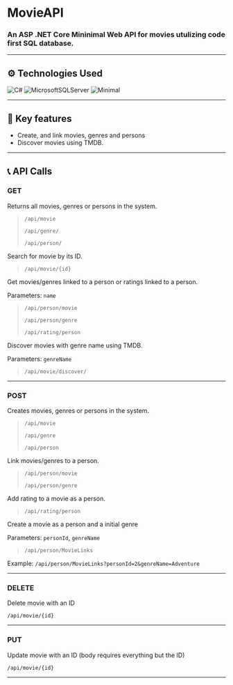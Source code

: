 # MovieAPI

### An ASP .NET Core Mininimal Web API for movies utulizing code first SQL database.

---

## ⚙️ Technologies Used

![C#](https://img.shields.io/badge/c%23-%23239120.svg?style=for-the-badge&logo=c-sharp&logoColor=white)
![MicrosoftSQLServer](https://img.shields.io/badge/Microsoft%20SQL%20Server-CC2927?style=for-the-badge&logo=microsoft%20sql%20server&logoColor=white)
![Minimal](https://img.shields.io/badge/Minimal_API-005571?style=for-the-badge&logo=.net)

---

## 🔑 Key features

- Create, and link movies, genres and persons
- Discover movies using TMDB.

---

## 📞 API Calls

### GET

Returns all movies, genres or persons in the system.

> `​/api​/movie`
>
> `​/api​/genre​/`
>
> `​/api​/person​/`

Search for movie by its ID.

> `​/api​/movie​/{id}`

Get movies/genres linked to a person or ratings linked to a person.

Parameters: `name`

> `​/api​/person​/movie`
>
> `​/api​/person/genre`
>
> `​/api​/rating​/person`

Discover movies with genre name using TMDB.

Parameters: `genreName`

> `​/api​/movie​/discover​/`

---

### POST

Creates movies, genres or persons in the system.

> `​/api​/movie`
>
> `​/api​/genre`
>
> `​/api​/person`

Link movies/genres to a person.

> `​/api​/person​/movie`
>
> `​/api​/person​/genre`

Add rating to a movie as a person.

> `​/api​/rating​/person`

Create a movie as a person and a initial genre

Parameters: `personId`, `genreName`

> `​/api​/person​/MovieLinks`

Example: `/api/person/MovieLinks?personId=2&genreName=Adventure`

---

### DELETE

Delete movie with an ID

`​/api​/movie​/{id}`

---

### PUT

Update movie with an ID (body requires everything but the ID)

`​/api​/movie​/{id}`

---
